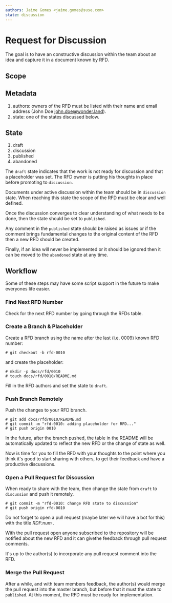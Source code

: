 ```yaml
---
authors: Jaime Gomes <jaime.gomes@suse.com>
state: discussion
---
```


# Request for Discussion

The goal is to have an constructive discussion within the team about an idea and capture it in a
document known by RFD.

## Scope

## Metadata

1. authors: owners of the RFD must be listed with their name and email address
(John Doe <john.doe@wonder.land>).
2. state: one of the states discussed below.

## State

1. draft
2. discussion
3. published
4. abandoned

The ```draft``` state indicates that the work is not ready for discussion and that a placeholder
was set. The RFD owner is putting his thoughts in place before promoting to ```discussion```.

Documents under active discussion within the team should be in ```discussion``` state. When reaching
this state the scope of the RFD must be clear and well defined.

Once the discussion converges to clear understanding of what needs to be done, then the state should
be set to ```published```.

Any comment in the ```published``` state should be raised as issues or if the comment brings
fundamental changes to the original content of the RFD then a new RFD should be created.

Finally, if an idea will never be implemented or it should be ignored then it can be moved to the
```abandoned``` state at any time.

## Workflow

Some of these steps may have some script support in the future to make everyones life easier.

### Find Next RFD Number

Check for the next RFD number by going through the RFDs table.

### Create a Branch & Placeholder

Create a RFD branch using the name after the last (i.e. 0009) known RFD number:

``` shell
# git checkout -b rfd-0010
```

and create the placeholder:

``` shell
# mkdir -p docs/rfd/0010
# touch docs/rfd/0010/README.md
```

Fill in the RFD authors and set the state to ```draft```.

### Push Branch Remotely

Push the changes to your RFD branch.

``` shell
# git add docs/rfd/0010/README.md
# git commit -m "rfd-0010: adding placeholder for RFD..."
# git push origin 0010
```

In the future, after the branch pushed, the table in the README will be automatically updated to
reflect the new RFD or the change of state as well.

Now is time for you to fill the RFD with your thoughts to the point where you think it's good to
start sharing with others, to get their feedback and have a productive discussions.

### Open a Pull Request for Discussion

When ready to share with the team, then change the state from ```draft``` to ```discussion```
and push it remotely.

```shell
# git commit -m "rfd-0010: change RFD state to discussion"
# git push origin rfd-0010
```

Do not forget to open a pull request (maybe later we will have a bot for this) with the title
_RDF:num_ .

With the pull request open anyone subscribed to the repository will be notified about the new RFD
and it can givethe feedback through pull request comments.

It's up to the author(s) to incorporate any pull request comment into the RFD.

### Merge the Pull Request

After a while, and with team members feedback, the author(s) would merge the pull request into the
master branch, but before that it must the state to ```published```. At this moment, the RFD must be
ready for implementation.